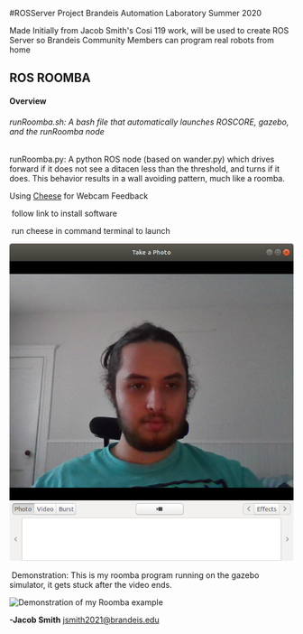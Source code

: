 #ROSServer Project Brandeis Automation Laboratory Summer 2020


Made Initially from Jacob Smith's Cosi 119 work, will be used to create ROS Server so Brandeis Community Members can program real robots from home



## ROS ROOMBA

#### **Overview**

###### runRoomba.sh: A bash file that automatically launches ROSCORE, gazebo, and the runRoomba node

runRoomba.py: A python ROS node (based on wander.py) which drives forward if it does not see a ditacen less than the threshold, and turns if it does. This behavior results in a wall avoiding pattern, much like a roomba.

Using [Cheese](https://help.ubuntu.com/community/Webcam) for Webcam Feedback

​	follow link to install software

​	run cheese in command terminal to launch

![View of Camera Software in Cheese](Camera.png)

​	Demonstration: This is my roomba program running on the gazebo simulator, it gets stuck after the video 	ends.

![Demonstration of my Roomba example](roombaDemo.gif)



**-Jacob Smith** jsmith2021@brandeis.edu
